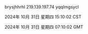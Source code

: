brysjhhrhl 219.139.197.74 yqqlmgsycl

2024年 10月 31日 星期四 15:10:02 CST

2024年 10月 31日 星期四 07:10:02 GMT
